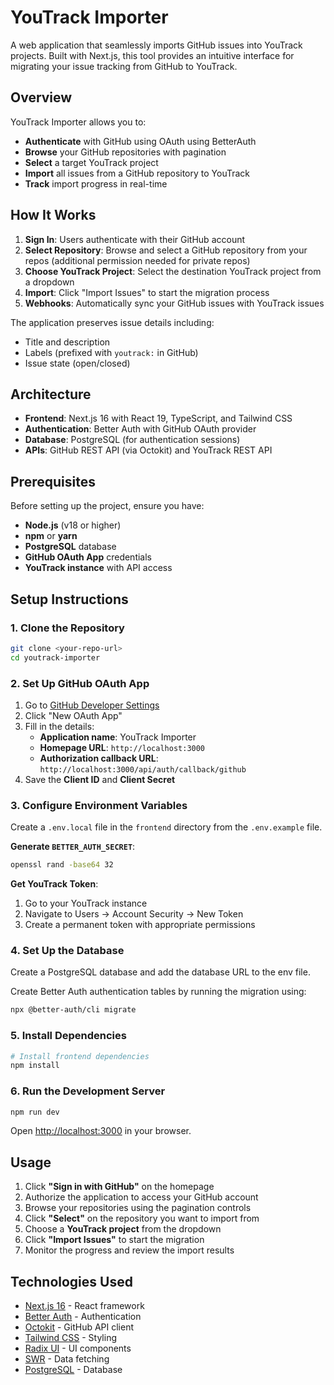 # YouTrack Importer

A web application that seamlessly imports GitHub issues into YouTrack projects. Built with Next.js, this tool provides an intuitive interface for migrating your issue tracking from GitHub to YouTrack.

## Overview

YouTrack Importer allows you to:

- **Authenticate** with GitHub using OAuth using BetterAuth
- **Browse** your GitHub repositories with pagination
- **Select** a target YouTrack project
- **Import** all issues from a GitHub repository to YouTrack
- **Track** import progress in real-time

## How It Works

1. **Sign In**: Users authenticate with their GitHub account
2. **Select Repository**: Browse and select a GitHub repository from your repos (additional permission needed for private repos)
3. **Choose YouTrack Project**: Select the destination YouTrack project from a dropdown
4. **Import**: Click "Import Issues" to start the migration process
5. **Webhooks**: Automatically sync your GitHub issues with YouTrack issues

The application preserves issue details including:

- Title and description
- Labels (prefixed with `youtrack:` in GitHub)
- Issue state (open/closed)

## Architecture

- **Frontend**: Next.js 16 with React 19, TypeScript, and Tailwind CSS
- **Authentication**: Better Auth with GitHub OAuth provider
- **Database**: PostgreSQL (for authentication sessions)
- **APIs**: GitHub REST API (via Octokit) and YouTrack REST API

## Prerequisites

Before setting up the project, ensure you have:

- **Node.js** (v18 or higher)
- **npm** or **yarn**
- **PostgreSQL** database
- **GitHub OAuth App** credentials
- **YouTrack instance** with API access

## Setup Instructions

### 1. Clone the Repository

```bash
git clone <your-repo-url>
cd youtrack-importer
```

### 2. Set Up GitHub OAuth App

1. Go to [GitHub Developer Settings](https://github.com/settings/developers)
2. Click "New OAuth App"
3. Fill in the details:
   - **Application name**: YouTrack Importer
   - **Homepage URL**: `http://localhost:3000`
   - **Authorization callback URL**: `http://localhost:3000/api/auth/callback/github`
4. Save the **Client ID** and **Client Secret**

### 3. Configure Environment Variables

Create a `.env.local` file in the `frontend` directory from the `.env.example` file.

**Generate `BETTER_AUTH_SECRET`**:

```bash
openssl rand -base64 32
```

**Get YouTrack Token**:

1. Go to your YouTrack instance
2. Navigate to Users → Account Security → New Token
3. Create a permanent token with appropriate permissions

### 4. Set Up the Database

Create a PostgreSQL database and add the database URL to the env file.

Create Better Auth authentication tables by running the migration using:

```bash
npx @better-auth/cli migrate
```

### 5. Install Dependencies

```bash
# Install frontend dependencies
npm install
```

### 6. Run the Development Server

```bash
npm run dev
```

Open [http://localhost:3000](http://localhost:3000) in your browser.

## Usage

1. Click **"Sign in with GitHub"** on the homepage
2. Authorize the application to access your GitHub account
3. Browse your repositories using the pagination controls
4. Click **"Select"** on the repository you want to import from
5. Choose a **YouTrack project** from the dropdown
6. Click **"Import Issues"** to start the migration
7. Monitor the progress and review the import results

## Technologies Used

- [Next.js 16](https://nextjs.org/) - React framework
- [Better Auth](https://better-auth.vercel.app/) - Authentication
- [Octokit](https://github.com/octokit/octokit.js) - GitHub API client
- [Tailwind CSS](https://tailwindcss.com/) - Styling
- [Radix UI](https://www.radix-ui.com/) - UI components
- [SWR](https://swr.vercel.app/) - Data fetching
- [PostgreSQL](https://www.postgresql.org/) - Database
